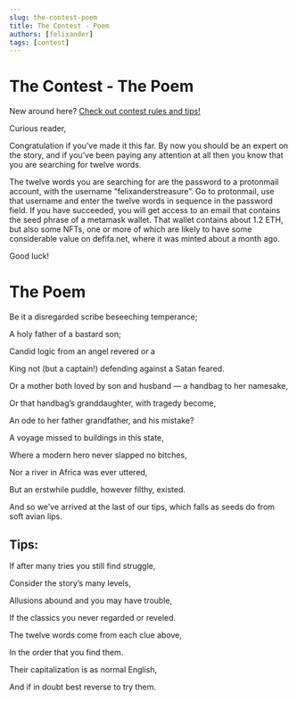 ```yaml
---
slug: the-contest-poem
title: The Contest - Poem
authors: [felixander]
tags: [contest]
---
```


# The Contest - The Poem

New around here? [Check out contest rules and tips!](https://info.juicebox.money/blog/the-contest)

Curious reader,

Congratulation if you’ve made it this far. By now you should be an expert on the story, and if you’ve been paying any attention at all then you know that you are searching for twelve words.

The twelve words you are searching for are the password to a protonmail account, with the username “felixanderstreasure”. Go to protonmail, use that username and enter the twelve words in sequence in the password field. If you have succeeded, you will get access to an email that contains the seed phrase of a metamask wallet. That wallet contains about 1.2 ETH, but also some NFTs, one or more of which are likely to have some considerable value on defifa.net, where it was minted about a month ago.

Good luck!

# The Poem

Be it a disregarded scribe beseeching temperance;

A holy father of a bastard son;

Candid logic from an angel revered or a

King not (but a captain!) defending against a Satan feared.

Or a mother both loved by son and husband — a handbag to her namesake,

Or that handbag’s granddaughter, with tragedy become,

An ode to her father grandfather, and his mistake?

A voyage missed to buildings in this state,

Where a modern hero never slapped no bitches,

Nor a river in Africa was ever uttered,

But an erstwhile puddle, however filthy, existed.

And so we’ve arrived at the last of our tips, which falls as seeds do from soft avian lips.

## Tips:

If after many tries you still find struggle,

Consider the story’s many levels,

Allusions abound and you may have trouble,

If the classics you never regarded or reveled.

The twelve words come from each clue above,

In the order that you find them.

Their capitalization is as normal English,

And if in doubt best reverse to try them.
